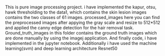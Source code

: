 This is pure image processing project. i have implemented the kapur, otsu, hawk thresholding to the data1, which contains the skin lesion images contains the two classes of 61 images.
processed_images here you can find the preprocessed images after appying the gray scale and resize to 512*512 and applied the canny edge detection for the hair removal task.
Ground_truth_images in this folder contains the ground truth images which are done manually by using the imagej application.
And finally code, i have implemented in the jupyter notebook.
Additionally i have used the machine learning(svm) and deep learning architecture Resnet50
